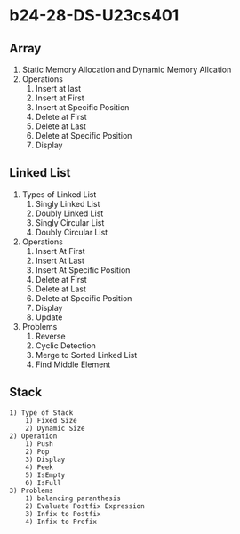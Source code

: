 # b24-28-DS-U23cs401

## Array
1) Static Memory Allocation and Dynamic Memory Allcation
2) Operations
    1) Insert at last
    2) Insert at First
    3) Insert at Specific Position
    4) Delete at First
    5) Delete at Last
    6) Delete at Specific Position
    7) Display

## Linked List

1) Types of Linked List
    1) Singly Linked List
    2) Doubly Linked List
    3) Singly Circular List
    4) Doubly Circular List
2) Operations
    1) Insert At First
    2) Insert At Last
    3) Insert At Specific Position
    4) Delete at First
    5) Delete at Last
    6) Delete at Specific Position
    7) Display
    8) Update
3) Problems
    1) Reverse
    2) Cyclic Detection
    3) Merge to Sorted Linked List
    4) Find Middle Element
## Stack
    1) Type of Stack
        1) Fixed Size
        2) Dynamic Size
    2) Operation
        1) Push
        2) Pop
        3) Display
        4) Peek
        5) IsEmpty
        6) IsFull
    3) Problems
        1) balancing paranthesis
        2) Evaluate Postfix Expression
        3) Infix to Postfix
        4) Infix to Prefix

    